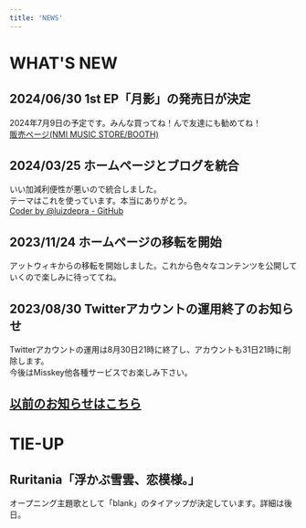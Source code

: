 ```yaml
---
title: 'NEWS'
---
```


# WHAT'S NEW
## 2024/06/30 1st EP「月影」の発売日が決定
2024年7月9日の予定です。みんな買ってね！んで友達にも勧めてね！<br>
[販売ページ(NMI MUSIC STORE/BOOTH)](https://nmimusic.booth.pm/items/5865685)


## 2024/03/25 ホームページとブログを統合
いい加減利便性が悪いので統合しました。<br>
テーマはこれを使っています。本当にありがとう。<br>
[Coder by @luizdepra - GitHub](https://github.com/luizdepra/hugo-coder/)

## 2023/11/24 ホームページの移転を開始
アットウィキからの移転を開始しました。これから色々なコンテンツを公開していくので楽しみに待っててね。

## 2023/08/30 Twitterアカウントの運用終了のお知らせ
Twitterアカウントの運用は8月30日21時に終了し、アカウントも31日21時に削除します。<br>
今後はMisskey他各種サービスでお楽しみ下さい。

## [以前のお知らせはこちら](../oldnews/)

# TIE-UP
## Ruritania「浮かぶ雪雲、恋模様。」
オープニング主題歌として「blank」のタイアップが決定しています。詳細は後日。
